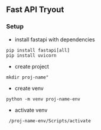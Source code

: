 ## Fast API Tryout


### Setup

- install fastapi with dependencies
```
pip install fastapi[all]
pip install uvicorn
```

- create project
```
mkdir proj-name"
```

- create venv
```
python -m venv proj-name-env
```


- activate venv
```
 /proj-name-env/Scripts/activate

```

